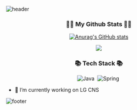 ![header](https://capsule-render.vercel.app/api?type=wave&color=gradient&height=300&section=header&text=Hi!%20I'm%20Jinyoung!&fontSize=60)

<h3 align="center">👩‍💻 My Github Stats 👩‍💻</h3>
<div align="center">

[![Anurag's GitHub stats](https://github-readme-stats.vercel.app/api?username=JimmyJyhan&hide_title=true&show_icons=true&include_all_commits=true&disable_animations=true&theme=vue)](https://github.com/anuraghazra/github-readme-stats)
</div>

<p align="center">
  <a href="https://hits.seeyoufarm.com"><img src="https://hits.seeyoufarm.com/api/count/incr/badge.svg?url=https%3A%2F%2Fgithub.com%2FJimmyJyhan&count_bg=%2341B883&title_bg=%23CDC2C2&icon=github.svg&icon_color=%23E7E7E7&title=hits&edge_flat=false"/></a>
</p>


<h3 align="center">📚 Tech Stack 📚</h3>
<p align="center">
  <img alt="Java" src="https://img.shields.io/badge/Java-007396.svg?&style=flat-square&logo=Java&logoColor=white"/>&nbsp
  <img alt="Spring" src="https://img.shields.io/badge/spring-236DB33F?style=flat-square&logo=spring&logoColor=white"/>&nbsp 
</p>


- 🔭 I’m currently working on LG CNS

<!--
**JimmyJyhan/JimmyJyhan** is a ✨ _special_ ✨ repository because its `README.md` (this file) appears on your GitHub profile.

Here are some ideas to get you started:

- 🔭 I’m currently working on LG CNS
- 🌱 I’m currently learning ...
- 👯 I’m looking to collaborate on ...
- 🤔 I’m looking for help with ...
- 💬 Ask me about ...
- 📫 How to reach me: ...
- 😄 Pronouns: ...
- ⚡ Fun fact: ...
-->

![footer](https://capsule-render.vercel.app/api?type=wave&color=gradient&section=footer)
